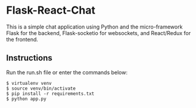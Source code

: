 # Flask-React-Chat
This is a simple chat application using Python and the
micro-framework Flask for the backend, Flask-socketio for websockets,
and React/Redux for the frontend.

## Instructions
Run the run.sh file or enter the commands below:

```
$ virtualenv venv
$ source venv/bin/activate
$ pip install -r requirements.txt
$ python app.py
```
